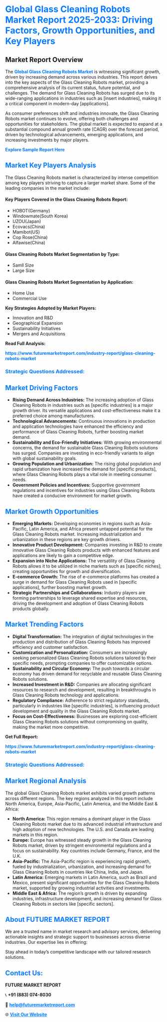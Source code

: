 <h1 style="color: #007BFF;">Global Glass Cleaning Robots Market Report 2025-2033: Driving Factors, Growth Opportunities, and Key Players</h1>

<section id="overview">
<h2>Market Report Overview</h2>
<p>The <a href="https://www.futuremarketreport.com/industry-report/glass-cleaning-robots-market" style="color: #007BFF; text-decoration: none;"><strong>Global Glass Cleaning Robots Market</strong></a> is witnessing significant growth, driven by increasing demand across various industries. This report delves into the key aspects of the Glass Cleaning Robots market, providing a comprehensive analysis of its current status, future potential, and challenges. The demand for Glass Cleaning Robots has surged due to its wide-ranging applications in industries such as [insert industries], making it a critical component in modern-day [applications].</p>
<p>As consumer preferences shift and industries innovate, the Glass Cleaning Robots market continues to evolve, offering both challenges and opportunities for stakeholders. The global market is expected to expand at a substantial compound annual growth rate (CAGR) over the forecast period, driven by technological advancements, emerging applications, and increasing investments by major players.</p>
</section>

<section id="overview">
<p><a href="https://www.futuremarketreport.com/request-sample/reportId=40886" style="color: #007BFF; text-decoration: none;"><strong>Explore Sample Report Here</strong></a></p>
</section>

<section id="key-players">
<h2 style="color: #007BFF;">Market Key Players Analysis</h2>
<p>The Glass Cleaning Robots market is characterized by intense competition among key players striving to capture a larger market share. Some of the leading companies in the market include:</p>
<h4>Key Players Covered in the Glass Cleaning Robots Report:</h4>
<ul><li>HOBOT(Germany)</li><li>Windowmate(South Korea)</li><li>UZOU(Japan)</li><li>Ecovacs(China)</li><li>Mamibot(US)</li><li>Cop Rose(China)</li><li>Alfawise(China)</li></ul>
<h4>Glass Cleaning Robots Market Segmentation by Type:</h4>
<ul><li>Samll Size</li><li>Large Size</li></ul>

<h4>Glass Cleaning Robots Market Segmentation by Application:</h4>
<ul><li>Home Use</li><li>Commercial Use</li></ul>
<p><strong>Key Strategies Adopted by Market Players:</strong></p>
<ul>
<li>Innovation and R&D</li>
<li>Geographical Expansion</li>
<li>Sustainability Initiatives</li>
<li>Mergers and Acquisitions</li>
</ul>
</section>

<section>
<p><strong>Read Full Analysis: </strong></p><a href="https://www.futuremarketreport.com/industry-report/glass-cleaning-robots-market" style="color: #007BFF; text-decoration: none;"><strong>https://www.futuremarketreport.com/industry-report/glass-cleaning-robots-market</strong></a>
<h3 style="color: #007BFF;">Strategic Questions Addressed:</h3>
</section>

<section id="driving-factors">
<h2 style="color: #007BFF;">Market Driving Factors</h2>
<ul>
<li><strong>Rising Demand Across Industries:</strong> The increasing adoption of Glass Cleaning Robots in industries such as [specific industries] is a major growth driver. Its versatile applications and cost-effectiveness make it a preferred choice among manufacturers.</li>
<li><strong>Technological Advancements:</strong> Continuous innovations in production and application technologies have enhanced the efficiency and performance of Glass Cleaning Robots, further boosting market demand.</li>
<li><strong>Sustainability and Eco-Friendly Initiatives:</strong> With growing environmental concerns, the demand for sustainable Glass Cleaning Robots solutions has surged. Companies are investing in eco-friendly variants to align with global sustainability goals.</li>
<li><strong>Growing Population and Urbanization:</strong> The rising global population and rapid urbanization have increased the demand for [specific products], where Glass Cleaning Robots plays a vital role in meeting consumer needs.</li>
<li><strong>Government Policies and Incentives:</strong> Supportive government regulations and incentives for industries using Glass Cleaning Robots have created a conducive environment for market growth.</li>
</ul>
</section>

<section id="growth-opportunities">
<h2 style="color: #007BFF;">Market Growth Opportunities</h2>
<ul>
<li><strong>Emerging Markets:</strong> Developing economies in regions such as Asia-Pacific, Latin America, and Africa present untapped potential for the Glass Cleaning Robots market. Increasing industrialization and urbanization in these regions are key growth drivers.</li>
<li><strong>Innovative Product Development:</strong> Companies investing in R&D to create innovative Glass Cleaning Robots products with enhanced features and applications are likely to gain a competitive edge.</li>
<li><strong>Expansion into Niche Applications:</strong> The versatility of Glass Cleaning Robots allows it to be utilized in niche markets such as [specific niches], creating opportunities for growth and diversification.</li>
<li><strong>E-commerce Growth:</strong> The rise of e-commerce platforms has created a surge in demand for Glass Cleaning Robots used in [specific applications], further boosting market growth.</li>
<li><strong>Strategic Partnerships and Collaborations:</strong> Industry players are forming partnerships to leverage shared expertise and resources, driving the development and adoption of Glass Cleaning Robots products globally.</li>
</ul>
</section>

<section id="trending-factors">
<h2 style="color: #007BFF;">Market Trending Factors</h2>
<ul>
<li><strong>Digital Transformation:</strong> The integration of digital technologies in the production and distribution of Glass Cleaning Robots has improved efficiency and customer satisfaction.</li>
<li><strong>Customization and Personalization:</strong> Consumers are increasingly seeking personalized Glass Cleaning Robots solutions tailored to their specific needs, prompting companies to offer customizable options.</li>
<li><strong>Sustainability and Circular Economy:</strong> The push towards a circular economy has driven demand for recyclable and reusable Glass Cleaning Robots solutions.</li>
<li><strong>Increased Investment in R&D:</strong> Companies are allocating significant resources to research and development, resulting in breakthroughs in Glass Cleaning Robots technology and applications.</li>
<li><strong>Regulatory Compliance:</strong> Adherence to strict regulatory standards, particularly in industries like [specific industries], is influencing product development and quality in the Glass Cleaning Robots market.</li>
<li><strong>Focus on Cost-Effectiveness:</strong> Businesses are exploring cost-efficient Glass Cleaning Robots solutions without compromising on quality, making the market more competitive.</li>
</ul>
</section>

<section>
<p><strong>Get Full Report: </strong></p><a href="https://www.futuremarketreport.com/industry-report/glass-cleaning-robots-market" style="color: #007BFF; text-decoration: none;"><strong>https://www.futuremarketreport.com/industry-report/glass-cleaning-robots-market</strong></a>
<h3 style="color: #007BFF;">Strategic Questions Addressed:</h3>
</section>


<section id="regional-analysis">
<h2 style="color: #007BFF;">Market Regional Analysis</h2>
<p>The global Glass Cleaning Robots market exhibits varied growth patterns across different regions. The key regions analyzed in this report include North America, Europe, Asia-Pacific, Latin America, and the Middle East & Africa:</p>
<ul>
<li><strong>North America:</strong> This region remains a dominant player in the Glass Cleaning Robots market due to its advanced industrial infrastructure and high adoption of new technologies. The U.S. and Canada are leading markets in this region.</li>
<li><strong>Europe:</strong> Europe has witnessed steady growth in the Glass Cleaning Robots market, driven by stringent environmental regulations and a focus on sustainability. Key countries include Germany, France, and the U.K.</li>
<li><strong>Asia-Pacific:</strong> The Asia-Pacific region is experiencing rapid growth, fueled by industrialization, urbanization, and increasing demand for Glass Cleaning Robots in countries like China, India, and Japan.</li>
<li><strong>Latin America:</strong> Emerging markets in Latin America, such as Brazil and Mexico, present significant opportunities for the Glass Cleaning Robots market, supported by growing industrial activities and investments.</li>
<li><strong>Middle East & Africa:</strong> The region’s growth is driven by expanding industries, infrastructure development, and increasing demand for Glass Cleaning Robots in sectors like [specific sectors].</li>
</ul>
</section>

<footer>
<h2 style="color: #007BFF;">About FUTURE MARKET REPORT</h2>
<p>We are a trusted name in market research and advisory services, delivering actionable insights and strategic support to businesses across diverse industries. Our expertise lies in offering:</p>

<p>Stay ahead in today’s competitive landscape with our tailored research solutions.</p>

<h2 style="color: #007BFF;">Contact Us:</h2>
<p><strong>FUTURE MARKET REPORT</strong></p>
<p>📞 <strong>+91 (883) 074-8030</strong></p>
<p>📧 <strong><a href="mailto:help@futuremarketreport.com" style="color: #007BFF;">help@futuremarketreport.com</a></strong></p>
<p>🌐 <strong><a href="https://www.futuremarketreport.com/" style="color: #007BFF;">Visit Our Website</a></strong></p>
</footer>